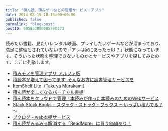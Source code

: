 ```yaml
---
title: "積ん読、積みゲーなどの管理サービス・アプリ"
date: 2014-08-19 20:18:00+09:00
published: false
parmalink: "blog-post"
postID: 905853880005796173
---
```


読みたい書籍、見たいレンタル映画、プレイしたいゲームなどが溜まっており、満足に整理もされていないので「アレは家にあったっけ？」状態になっています。そういった状態を整理できないものかとサービスやアプリを探してみたので、ここに列挙します。

<!-- more -->

* [積みモノを管理アプリ アルファ版](http://collaba.jp/work/166)
* [積読本が増えて困ってます! そんなお方に読書管理サービスを](http://s.news.mynavi.jp/series/webtool/083/index.html)
* [ItemShelf Lite（Takuya Murakami）](https://itunes.apple.com/jp/app/itemshelf-lite/id306480147?mt=8)
* [積ん読が楽しくなるバーチャル書棚](http://www.binword.com/blog/archives/000407.html)
* [積ん読本をクラウドで管理！本読みが作った本読みのためのWebサービス](http://www.hawk-a.com/exception_code/archives/82)
* [Stack Stock Books - スタック・ストック・ブックス ～いっぱい積んでる？～](http://stack.nayutaya.jp/)
* [ブクログ - web本棚サービス](http://booklog.jp/)
* [積ん読がみるみる解消する「ReadMore」は買う価値あり！](http://ascii.jp/elem/000/000/694/694019/)
